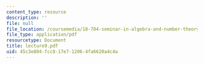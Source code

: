 ```yaml
---
content_type: resource
description: ''
file: null
file_location: /coursemedia/18-704-seminar-in-algebra-and-number-theory-rational-points-on-elliptic-curves-fall-2004/45c3e804fcc817e712064fa6620a4c4a_lecture9.pdf
file_type: application/pdf
resourcetype: Document
title: lecture9.pdf
uid: 45c3e804-fcc8-17e7-1206-4fa6620a4c4a
---
```

